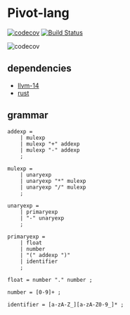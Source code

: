 # Pivot-lang

[![codecov](https://codecov.io/gh/Pivot-Studio/pivot-lang/branch/master/graph/badge.svg?token=CA17PWK0EG)](https://codecov.io/gh/Pivot-Studio/pivot-lang) 
[![Build Status](https://drone.pivotstudio.cn/api/badges/Pivot-Studio/pivot-lang/status.svg)](https://drone.pivotstudio.cn/Pivot-Studio/pivot-lang)


![codecov](https://codecov.io/gh/Pivot-Studio/pivot-lang/branch/master/graphs/sunburst.svg?token=CA17PWK0EG)

## dependencies
- [llvm-14](https://github.com/llvm/llvm-project/releases/tag/llvmorg-14.0.6)
- [rust](https://www.rust-lang.org/)


## grammar

```ebnf
addexp = 
    | mulexp
    | mulexp "+" addexp
    | mulexp "-" addexp
    ;

mulexp = 
    | unaryexp
    | unaryexp "*" mulexp
    | unaryexp "/" mulexp
    ;

unaryexp =
    | primaryexp
    | "-" unaryexp
    ;

primaryexp =
    | float
    | number
    | "(" addexp ")"
    | identifier
    ;

float = number "." number ;

number = [0-9]+ ;

identifier = [a-zA-Z_][a-zA-Z0-9_]* ;

```
